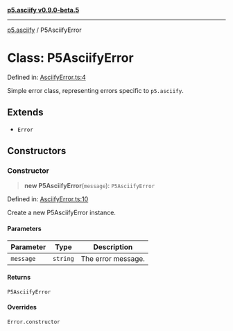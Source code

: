 [**p5.asciify v0.9.0-beta.5**](../README.md)

***

[p5.asciify](../README.md) / P5AsciifyError

# Class: P5AsciifyError

Defined in: [AsciifyError.ts:4](https://github.com/humanbydefinition/p5.asciify/blob/fe0dff6d1233011a7a23cab5c777ec3b02b03613/src/lib/AsciifyError.ts#L4)

Simple error class, representing errors specific to `p5.asciify`.

## Extends

- `Error`

## Constructors

### Constructor

> **new P5AsciifyError**(`message`): `P5AsciifyError`

Defined in: [AsciifyError.ts:10](https://github.com/humanbydefinition/p5.asciify/blob/fe0dff6d1233011a7a23cab5c777ec3b02b03613/src/lib/AsciifyError.ts#L10)

Create a new P5AsciifyError instance.

#### Parameters

| Parameter | Type | Description |
| ------ | ------ | ------ |
| `message` | `string` | The error message. |

#### Returns

`P5AsciifyError`

#### Overrides

`Error.constructor`
